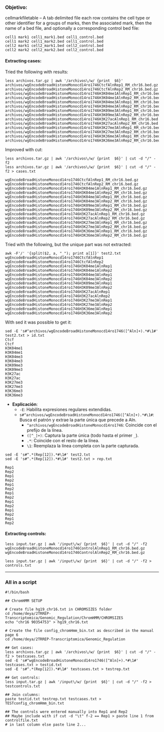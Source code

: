 ### Objetivo:
cellmarkfiletable – A tab delimited file each row contains the cell type or other identifier for a groups of marks,
then the associated mark, then the name of a bed file, and optionally a corresponding control bed file:

```
cell1 mark1 cell1_mark1.bed cell1_control.bed
cell1 mark2 cell1_mark2.bed cell1_control.bed
cell2 mark1 cell2_mark1.bed cell2_control.bed
cell2 mark2 cell2_mark2.bed cell2_control.bed
```

#### Extracting cases:
Tried the following with results:
```
less archivos.tar.gz | awk '/archivos\/w/ {print  $6}'
archivos/wgEncodeBroadHistoneMonocd14ro1746CtcfAlnRep1_RM_chr16.bed.gz
archivos/wgEncodeBroadHistoneMonocd14ro1746CtcfAlnRep2_RM_chr16.bed.gz
archivos/wgEncodeBroadHistoneMonocd14ro1746H3K04me1AlnRep1_RM_chr16.bed.gz
archivos/wgEncodeBroadHistoneMonocd14ro1746H3K04me1AlnRep2_RM_chr16.bed.gz
archivos/wgEncodeBroadHistoneMonocd14ro1746H3K04me3AlnRep1_RM_chr16.bed.gz
archivos/wgEncodeBroadHistoneMonocd14ro1746H3K04me3AlnRep2_RM_chr16.bed.gz
archivos/wgEncodeBroadHistoneMonocd14ro1746H3K09me3AlnRep1_RM_chr16.bed.gz
archivos/wgEncodeBroadHistoneMonocd14ro1746H3K09me3AlnRep2_RM_chr16.bed.gz
archivos/wgEncodeBroadHistoneMonocd14ro1746H3K27acAlnRep1_RM_chr16.bed.gz
archivos/wgEncodeBroadHistoneMonocd14ro1746H3K27acAlnRep2_RM_chr16.bed.gz
archivos/wgEncodeBroadHistoneMonocd14ro1746H3K27me3AlnRep1_RM_chr16.bed.gz
archivos/wgEncodeBroadHistoneMonocd14ro1746H3K27me3AlnRep2_RM_chr16.bed.gz
archivos/wgEncodeBroadHistoneMonocd14ro1746H3K36me3AlnRep1_RM_chr16.bed.gz
archivos/wgEncodeBroadHistoneMonocd14ro1746H3K36me3AlnRep2_RM_chr16.bed.gz
```

Improved with cut:
```
less archivos.tar.gz | awk '/archivos\/w/ {print  $6}' | cut -d "/" -f2
less archivos.tar.gz | awk '/archivos\/w/ {print  $6}' | cut -d "/" -f2 > cases.txt

wgEncodeBroadHistoneMonocd14ro1746CtcfAlnRep1_RM_chr16.bed.gz
wgEncodeBroadHistoneMonocd14ro1746CtcfAlnRep2_RM_chr16.bed.gz
wgEncodeBroadHistoneMonocd14ro1746H3K04me1AlnRep1_RM_chr16.bed.gz
wgEncodeBroadHistoneMonocd14ro1746H3K04me1AlnRep2_RM_chr16.bed.gz
wgEncodeBroadHistoneMonocd14ro1746H3K04me3AlnRep1_RM_chr16.bed.gz
wgEncodeBroadHistoneMonocd14ro1746H3K04me3AlnRep2_RM_chr16.bed.gz
wgEncodeBroadHistoneMonocd14ro1746H3K09me3AlnRep1_RM_chr16.bed.gz
wgEncodeBroadHistoneMonocd14ro1746H3K09me3AlnRep2_RM_chr16.bed.gz
wgEncodeBroadHistoneMonocd14ro1746H3K27acAlnRep1_RM_chr16.bed.gz
wgEncodeBroadHistoneMonocd14ro1746H3K27acAlnRep2_RM_chr16.bed.gz
wgEncodeBroadHistoneMonocd14ro1746H3K27me3AlnRep1_RM_chr16.bed.gz
wgEncodeBroadHistoneMonocd14ro1746H3K27me3AlnRep2_RM_chr16.bed.gz
wgEncodeBroadHistoneMonocd14ro1746H3K36me3AlnRep1_RM_chr16.bed.gz
wgEncodeBroadHistoneMonocd14ro1746H3K36me3AlnRep2_RM_chr16.bed.gz
```

Tried with the following, but the unique part was not extracted:
```
awk -F'/' '{split($2, a, "_"); print a[1]}' test2.txt
wgEncodeBroadHistoneMonocd14ro1746CtcfAlnRep1
wgEncodeBroadHistoneMonocd14ro1746CtcfAlnRep2
wgEncodeBroadHistoneMonocd14ro1746H3K04me1AlnRep1
wgEncodeBroadHistoneMonocd14ro1746H3K04me1AlnRep2
wgEncodeBroadHistoneMonocd14ro1746H3K04me3AlnRep1
wgEncodeBroadHistoneMonocd14ro1746H3K04me3AlnRep2
wgEncodeBroadHistoneMonocd14ro1746H3K09me3AlnRep1
wgEncodeBroadHistoneMonocd14ro1746H3K09me3AlnRep2
wgEncodeBroadHistoneMonocd14ro1746H3K27acAlnRep1
wgEncodeBroadHistoneMonocd14ro1746H3K27acAlnRep2
wgEncodeBroadHistoneMonocd14ro1746H3K27me3AlnRep1
wgEncodeBroadHistoneMonocd14ro1746H3K27me3AlnRep2
wgEncodeBroadHistoneMonocd14ro1746H3K36me3AlnRep1
wgEncodeBroadHistoneMonocd14ro1746H3K36me3AlnRep2
```

With sed it was possible to get it:
```
sed -E 's#^archivos/wgEncodeBroadHistoneMonocd14ro1746([^Aln]+).*#\1#' test2.txt > id.txt
Ctcf
Ctcf
H3K04me1
H3K04me1
H3K04me3
H3K04me3
H3K09me3
H3K09me3
H3K27ac
H3K27ac
H3K27me3
H3K27me3
H3K36me3
H3K36me3
```

- **Explicación**:
  - `-E`: Habilita expresiones regulares extendidas.
  - `s#^archivos/wgEncodeBroadHistoneMonocd14ro1746([^Aln]+).*#\1#`: Busca el patrón y extrae la parte única que precede a Aln.
    - `^archivos/wgEncodeBroadHistoneMonocd14ro1746`: Coincide con el prefijo de la línea.
    - `([^_]+)`: Captura la parte única (todo hasta el primer `_`).
    - `.*`: Coincide con el resto de la línea.
    - `\1`: Reemplaza la línea completa con la parte capturada.

```
sed -E 's#^.*(Rep[12]).*#\1#' test2.txt
sed -E 's#^.*(Rep[12]).*#\1#' test2.txt > rep.txt

Rep1
Rep2
Rep1
Rep2
Rep1
Rep2
Rep1
Rep2
Rep1
Rep2
Rep1
Rep2
Rep1
Rep2
```

#### Extracting controls: 
```
less input.tar.gz | awk '/input\/w/ {print  $6}' | cut -d "/" -f2
wgEncodeBroadHistoneMonocd14ro1746ControlAlnRep1_RM_chr16.bed.gz
wgEncodeBroadHistoneMonocd14ro1746ControlAlnRep2_RM_chr16.bed.gz

less input.tar.gz | awk '/input\/w/ {print  $6}' | cut -d "/" -f2 > controls.txt
```

---


### All in a script
```
#!/bin/bash

## ChromHMM SETUP

# Create file hg19_chr16.txt in CHROMSIZES folder
cd /home/deya/2TRREP-Transcriptomica/Genomic_Regulation/ChromHMM/CHROMSIZES
echo "chr16 90354753" > hg19_chr16.txt

# Create the file config_chromHmm_bin.txt as described in the manual page 6
cd /home/deya/2TRREP-Transcriptomica/Genomic_Regulation

## Get cases:
less archivos.tar.gz | awk '/archivos\/w/ {print  $6}' | cut -d "/" -f2 > testcases.txt
sed -E 's#^wgEncodeBroadHistoneMonocd14ro1746([^Aln]+).*#\1#' testcases.txt > testid.txt
sed -E 's#^.*(Rep[12]).*#\1#' testcases.txt > testrep.txt

## Get controls:
less input.tar.gz | awk '/input\/w/ {print  $6}' | cut -d "/" -f2 > testcontrols.txt

## Join columns:
paste testid.txt testrep.txt testcases.txt > TESTconfig_chromHmm_bin.txt

## The controls were entered manually into Rep1 and Rep2
## Maybe include with if cut -d "\t" f-2 == Rep1 > paste line 1 from controlfile.txt 
# in last column else paste line 2...
```
